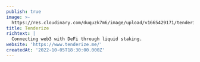 ```yaml
---
publish: true
image: >-
  https://res.cloudinary.com/duquzk7m6/image/upload/v1665429171/tenderize_fedv9w.png
title: Tenderize
richtext: |
  Connecting web3 with DeFi through liquid staking.
website: 'https://www.tenderize.me/'
createdAt: '2022-10-05T18:30:00.000Z'
---
```


